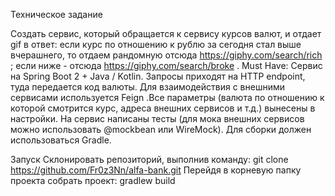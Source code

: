 Техническое задание

Создать сервис, который обращается к сервису курсов валют, и отдает gif в ответ:
если курс по отношению к рублю за сегодня стал выше вчерашнего, то отдаем рандомную отсюда https://giphy.com/search/rich ; если ниже - отсюда https://giphy.com/search/broke .
Must Have:
Сервис на Spring Boot 2 + Java / Kotlin. Запросы приходят на HTTP endpoint, туда передается код валюты. Для взаимодействия с внешними сервисами используется Feign .Все параметры (валюта по отношению к которой смотрится курс, адреса внешних сервисов и т.д.) вынесены в настройки. На сервис написаны тесты (для мока внешних сервисов можно использовать @mockbean или WireMock). Для сборки должен использоваться Gradle.

Запуск
Склонировать репозиторий, выполнив команду:
git clone https://github.com/Fr0z3Nn/alfa-bank.git
Перейдя в корневую папку проекта собрать проект:
gradlew build
